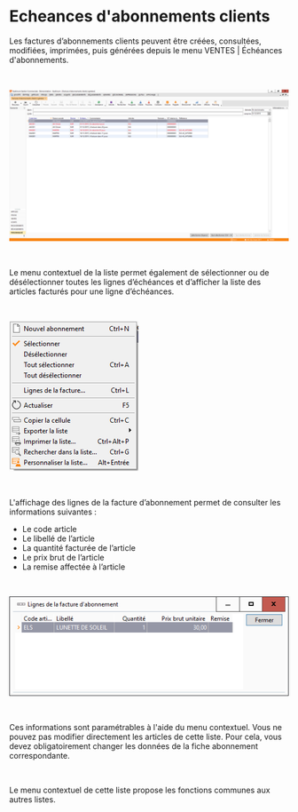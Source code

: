 # Echeances d'abonnements clients

Les factures d’abonnements clients peuvent 
 être créées, consultées, modifiées, imprimées, puis générées depuis le 
 menu VENTES | Échéances d'abonnements.


 


![](FacturesAbonnementsClients.png)


 


Le menu contextuel de la liste permet également 
 de sélectionner ou de désélectionner toutes les lignes d’échéances et 
 d’afficher la liste des articles facturés pour une ligne d’échéances.


 


![](MenuContextuel.png)


 


L'affichage des lignes de la facture d’abonnement 
 permet de consulter les informations suivantes : 


* Le code article
* Le libellé de l’article
* La quantité facturée de l’article
* Le prix brut de l’article
* La remise affectée à l’article


 


![](Ligne_de_la_facture.png)


 


Ces informations sont paramétrables à l'aide 
 du menu contextuel. Vous ne pouvez pas modifier directement les articles 
 de cette liste. Pour cela, vous devez obligatoirement changer les données 
 de la fiche abonnement correspondante.


 


Le menu contextuel de cette liste propose 
 les fonctions communes aux autres listes.


